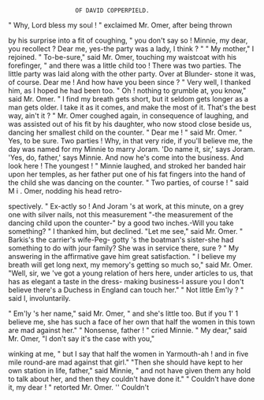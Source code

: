                        OF DAVID COPPERPIELD.

   " Why, Lord bless my soul ! " exclaimed Mr. Omer, after being thrown

by his surprise into a fit of coughing, " you don't say so ! Minnie, my
dear, you recollect ? Dear me, yes-the party was a lady, I think ? "
   " My mother," I rejoined.
   " To-be-sure,"       said Mr. Omer, touching my waistcoat with his
forefinger, " and there was a little child too ! There was two parties.
The little party was laid along with the other party. Over at Blunder-
stone it was, of course. Dear me ! And how have you been since ? "
   Very well, I thanked him, as I hoped he had been too.
   " Oh ! nothing to grumble at, you know," said Mr. Omer. " I find
my breath gets short, but it seldom gets longer as a man gets older. I
take it as it comes, and make the most of it. That's the best way,
ain't it ? "
   Mr. Omer coughed again, in consequence of laughing, and was assisted
out of his fit by his daughter, who now stood close beside us, dancing her
smallest child on the counter.
   " Dear me ! " said Mr. Omer. " Yes, to be sure. Two parties !
Why, in that very ride, if you'll believe me, the day was named for my
Minnie to marry Joram. 'Do name it, sir,' says Joram. 'Yes, do,
father,' says Minnie. And now he's come into the business. And look
here ! The youngest ! "
   Minnie laughed, and stroked her banded hair upon her temples, as her
father put one of his fat fingers into the hand of the child she was dancing
on the counter.
   " Two parties, of course ! " said M i . Omer, nodding his head retro-

spectively. " Ex-actly so ! And Joram 's at work, at this minute, on a
grey one with silver nails, not this measurement "-the measurement of
the dancing child upon the counter-" by a good two inches.-Will you
take something? "
   I thanked him, but declined.
   "Let me see," said Mr. Omer. " Barkis's the carrier's wife-Peg-
gotty 's the boatman's sister-she had something to do with jour family?
She was in service there, sure ? "
   My answering in the affirmative gave him great satisfaction.
   " I believe my breath will get long next, my memory's getting so
much so," said Mr. Omer. "Well, sir, we 've got a young relation of
hers here, under articles to us, that has as elegant a taste in the dress-
making business-I assure you I don't believe there's a Duchess in
England can touch her."
   " Not little Em'ly ? " said I, involuntarily.

   " Em'ly 's her name," said Mr. Omer, " and she's little too.       But if
you 1' 1 believe me, she has such a face of her own that half the women in
this town are mad against her."
   " Nonsense, father ! " cried Minnie.
   " My dear," said Mr. Omer, "I don't say it's the case with you,"

winking at me, " but I say that half the women in Yarmouth-ah ! and
in five mile round-are mad against that girl."
   "Then she should have kept to her own station in life, father," said
Minnie, " and not have given them any hold to talk about her, and then
they couldn't have done it."
   " Couldn't have done it, my dear ! " retorted Mr. Omer. '' Couldn't
